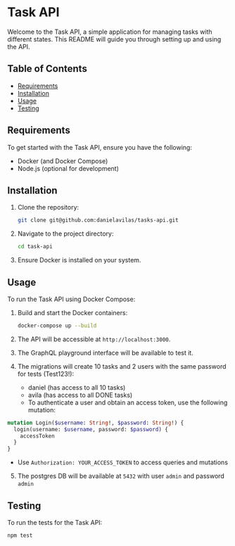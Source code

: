 # Task API

Welcome to the Task API, a simple application for managing tasks with different states. This README will guide you through setting up and using the API.

## Table of Contents

- [Requirements](#requirements)
- [Installation](#installation)
- [Usage](#usage)
- [Testing](#testing)

## Requirements

To get started with the Task API, ensure you have the following:

- Docker (and Docker Compose)
- Node.js (optional for development)

## Installation

1. Clone the repository:

   ```bash
   git clone git@github.com:danielavilas/tasks-api.git
   ```

2. Navigate to the project directory:

   ```bash
   cd task-api
   ```

3. Ensure Docker is installed on your system.

## Usage

To run the Task API using Docker Compose:

1. Build and start the Docker containers:

   ```bash
   docker-compose up --build
   ```

2. The API will be accessible at `http://localhost:3000`.

3. The GraphQL playground interface will be available to test it.

4. The migrations will create 10 tasks and 2 users with the same password for tests (Test123!):
   - daniel (has access to all 10 tasks)
   - avila (has access to all DONE tasks)
   - To authenticate a user and obtain an access token, use the following mutation:
```graphql
mutation Login($username: String!, $password: String!) {
  login(username: $username, password: $password) {
    accessToken
  }
}
```
   - Use `Authorization: YOUR_ACCESS_TOKEN` to access queries and mutations

5. The postgres DB will be available at `5432` with user `admin` and password `admin`

## Testing

To run the tests for the Task API:

```bash
npm test
```
